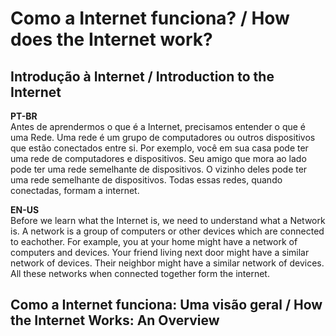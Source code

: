 # Como a Internet funciona? / How does the Internet work?


## Introdução à Internet / Introduction to the Internet

**PT-BR**  
Antes de aprendermos o que é a Internet, precisamos entender o que é uma Rede. Uma rede é um grupo de computadores ou outros dispositivos que estão conectados entre si. Por exemplo, você em sua casa pode ter uma rede de computadores e dispositivos. Seu amigo que mora ao lado pode ter uma rede semelhante de dispositivos. O vizinho deles pode ter uma rede semelhante de dispositivos. Todas essas redes, quando conectadas, formam a internet.

**EN-US**  
Before we learn what the Internet is, we need to understand what a Network is. A network is a group of computers or other devices which are connected to eachother. For example, you at your home might have a network of computers and devices. Your friend living next door might have a similar network of devices. Their neighbor might have a similar network of devices. All these networks when connected together form the internet.


## Como a Internet funciona: Uma visão geral / How the Internet Works: An Overview